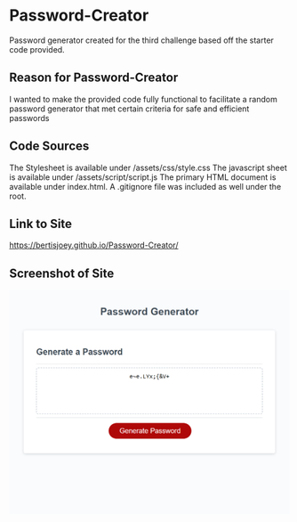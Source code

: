 # Password-Creator
Password generator created for the third challenge based off the starter code provided.

## Reason for Password-Creator
I wanted to make the provided code fully functional to facilitate a random password generator that met certain criteria for safe and efficient passwords

## Code Sources
The Stylesheet is available under /assets/css/style.css
The javascript sheet is available under /assets/script/script.js
The primary HTML document is available under index.html.
A .gitignore file was included as well under the root.

## Link to Site
https://bertisjoey.github.io/Password-Creator/

## Screenshot of Site
![Screenshot of Password Generator](./assets/screenshot-password-generator.png)
